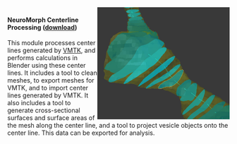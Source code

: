 <img src="centerline_crosssections.png" width="300" align="right">

#### NeuroMorph Centerline Processing   ([download](http://raw.githubusercontent.com/ajorstad/NeuroMorph/master/NeuroMorph_CenterLines_CrossSections/NeuroMorph_Centerline_Processing.py))
This module processes center lines generated by [VMTK](http://www.vmtk.org/tutorials/Centerlines.html), and performs calculations in Blender using these center lines.  It includes a tool to clean meshes, to export meshes for VMTK, and to import center lines generated by VMTK.  It also includes a tool to generate cross-sectional surfaces and surface areas of the mesh along the center line, and a tool to project vesicle objects onto the center line.  This data can be exported for analysis.
